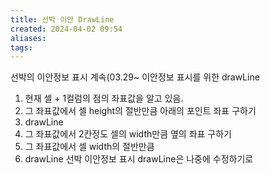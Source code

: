 ```yaml
---
title: 선박 이안 DrawLine
created: 2024-04-02 09:54
aliases: 
tags:
---
```

선박의 이안정보 표시 계속(03.29~
이안정보 표시를 위한 drawLine
1. 현재 셀 + 1컬럼의 점의 좌표값을 알고 있음.
2. 그 좌표값에서 셀 height의 절반만큼 아래의 포인트 좌표 구하기
3. drawLine
4. 그 좌표값에서 2칸정도 셀의 width만큼 옆의 좌표 구하기 
5. 그 좌표값에서 셀 width의 절반만큼
6. drawLine
선박 이안정보 표시 drawLine은 나중에 수정하기로